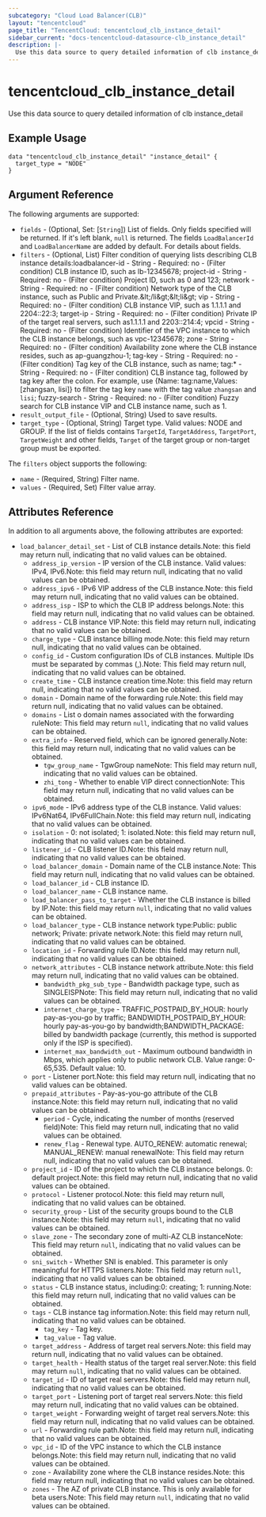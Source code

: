 ```yaml
---
subcategory: "Cloud Load Balancer(CLB)"
layout: "tencentcloud"
page_title: "TencentCloud: tencentcloud_clb_instance_detail"
sidebar_current: "docs-tencentcloud-datasource-clb_instance_detail"
description: |-
  Use this data source to query detailed information of clb instance_detail
---
```


# tencentcloud_clb_instance_detail

Use this data source to query detailed information of clb instance_detail

## Example Usage

```hcl
data "tencentcloud_clb_instance_detail" "instance_detail" {
  target_type = "NODE"
}
```

## Argument Reference

The following arguments are supported:

* `fields` - (Optional, Set: [`String`]) List of fields. Only fields specified will be returned. If it's left blank, `null` is returned. The fields `LoadBalancerId` and `LoadBalancerName` are added by default. For details about fields.
* `filters` - (Optional, List) Filter condition of querying lists describing CLB instance details:loadbalancer-id - String - Required: no - (Filter condition) CLB instance ID, such as lb-12345678; project-id - String - Required: no - (Filter condition) Project ID, such as 0 and 123; network - String - Required: no - (Filter condition) Network type of the CLB instance, such as Public and Private.&amp;lt;/li&amp;gt;&amp;lt;li&amp;gt; vip - String - Required: no - (Filter condition) CLB instance VIP, such as 1.1.1.1 and 2204::22:3; target-ip - String - Required: no - (Filter condition) Private IP of the target real servers, such as1.1.1.1 and 2203::214:4; vpcid - String - Required: no - (Filter condition) Identifier of the VPC instance to which the CLB instance belongs, such as vpc-12345678; zone - String - Required: no - (Filter condition) Availability zone where the CLB instance resides, such as ap-guangzhou-1; tag-key - String - Required: no - (Filter condition) Tag key of the CLB instance, such as name; tag:* - String - Required: no - (Filter condition) CLB instance tag, followed by tag key after the colon. For example, use {Name: tag:name,Values: [zhangsan, lisi]} to filter the tag key `name` with the tag value `zhangsan` and `lisi`; fuzzy-search - String - Required: no - (Filter condition) Fuzzy search for CLB instance VIP and CLB instance name, such as 1.
* `result_output_file` - (Optional, String) Used to save results.
* `target_type` - (Optional, String) Target type. Valid values: NODE and GROUP. If the list of fields contains `TargetId`, `TargetAddress`, `TargetPort`, `TargetWeight` and other fields, `Target` of the target group or non-target group must be exported.

The `filters` object supports the following:

* `name` - (Required, String) Filter name.
* `values` - (Required, Set) Filter value array.

## Attributes Reference

In addition to all arguments above, the following attributes are exported:

* `load_balancer_detail_set` - List of CLB instance details.Note: this field may return null, indicating that no valid values can be obtained.
  * `address_ip_version` - IP version of the CLB instance. Valid values: IPv4, IPv6.Note: this field may return null, indicating that no valid values can be obtained.
  * `address_ipv6` - IPv6 VIP address of the CLB instance.Note: this field may return null, indicating that no valid values can be obtained.
  * `address_isp` - ISP to which the CLB IP address belongs.Note: this field may return null, indicating that no valid values can be obtained.
  * `address` - CLB instance VIP.Note: this field may return null, indicating that no valid values can be obtained.
  * `charge_type` - CLB instance billing mode.Note: this field may return null, indicating that no valid values can be obtained.
  * `config_id` - Custom configuration IDs of CLB instances. Multiple IDs must be separated by commas (,).Note: This field may return null, indicating that no valid values can be obtained.
  * `create_time` - CLB instance creation time.Note: this field may return null, indicating that no valid values can be obtained.
  * `domain` - Domain name of the forwarding rule.Note: this field may return null, indicating that no valid values can be obtained.
  * `domains` - List o domain names associated with the forwarding ruleNote: This field may return `null`, indicating that no valid values can be obtained.
  * `extra_info` - Reserved field, which can be ignored generally.Note: this field may return null, indicating that no valid values can be obtained.
    * `tgw_group_name` - TgwGroup nameNote: This field may return null, indicating that no valid values can be obtained.
    * `zhi_tong` - Whether to enable VIP direct connectionNote: This field may return null, indicating that no valid values can be obtained.
  * `ipv6_mode` - IPv6 address type of the CLB instance. Valid values: IPv6Nat64, IPv6FullChain.Note: this field may return null, indicating that no valid values can be obtained.
  * `isolation` - 0: not isolated; 1: isolated.Note: this field may return null, indicating that no valid values can be obtained.
  * `listener_id` - CLB listener ID.Note: this field may return null, indicating that no valid values can be obtained.
  * `load_balancer_domain` - Domain name of the CLB instance.Note: This field may return null, indicating that no valid values can be obtained.
  * `load_balancer_id` - CLB instance ID.
  * `load_balancer_name` - CLB instance name.
  * `load_balancer_pass_to_target` - Whether the CLB instance is billed by IP.Note: this field may return `null`, indicating that no valid values can be obtained.
  * `load_balancer_type` - CLB instance network type:Public: public network; Private: private network.Note: this field may return null, indicating that no valid values can be obtained.
  * `location_id` - Forwarding rule ID.Note: this field may return null, indicating that no valid values can be obtained.
  * `network_attributes` - CLB instance network attribute.Note: this field may return null, indicating that no valid values can be obtained.
    * `bandwidth_pkg_sub_type` - Bandwidth package type, such as SINGLEISPNote: This field may return null, indicating that no valid values can be obtained.
    * `internet_charge_type` - TRAFFIC_POSTPAID_BY_HOUR: hourly pay-as-you-go by traffic; BANDWIDTH_POSTPAID_BY_HOUR: hourly pay-as-you-go by bandwidth;BANDWIDTH_PACKAGE: billed by bandwidth package (currently, this method is supported only if the ISP is specified).
    * `internet_max_bandwidth_out` - Maximum outbound bandwidth in Mbps, which applies only to public network CLB. Value range: 0-65,535. Default value: 10.
  * `port` - Listener port.Note: this field may return null, indicating that no valid values can be obtained.
  * `prepaid_attributes` - Pay-as-you-go attribute of the CLB instance.Note: this field may return null, indicating that no valid values can be obtained.
    * `period` - Cycle, indicating the number of months (reserved field)Note: This field may return null, indicating that no valid values can be obtained.
    * `renew_flag` - Renewal type. AUTO_RENEW: automatic renewal; MANUAL_RENEW: manual renewalNote: This field may return null, indicating that no valid values can be obtained.
  * `project_id` - ID of the project to which the CLB instance belongs. 0: default project.Note: this field may return null, indicating that no valid values can be obtained.
  * `protocol` - Listener protocol.Note: this field may return null, indicating that no valid values can be obtained.
  * `security_group` - List of the security groups bound to the CLB instance.Note: this field may return `null`, indicating that no valid values can be obtained.
  * `slave_zone` - The secondary zone of multi-AZ CLB instanceNote: This field may return `null`, indicating that no valid values can be obtained.
  * `sni_switch` - Whether SNI is enabled. This parameter is only meaningful for HTTPS listeners.Note: This field may return `null`, indicating that no valid values can be obtained.
  * `status` - CLB instance status, including:0: creating; 1: running.Note: this field may return null, indicating that no valid values can be obtained.
  * `tags` - CLB instance tag information.Note: this field may return null, indicating that no valid values can be obtained.
    * `tag_key` - Tag key.
    * `tag_value` - Tag value.
  * `target_address` - Address of target real servers.Note: this field may return null, indicating that no valid values can be obtained.
  * `target_health` - Health status of the target real server.Note: this field may return `null`, indicating that no valid values can be obtained.
  * `target_id` - ID of target real servers.Note: this field may return null, indicating that no valid values can be obtained.
  * `target_port` - Listening port of target real servers.Note: this field may return null, indicating that no valid values can be obtained.
  * `target_weight` - Forwarding weight of target real servers.Note: this field may return null, indicating that no valid values can be obtained.
  * `url` - Forwarding rule path.Note: this field may return null, indicating that no valid values can be obtained.
  * `vpc_id` - ID of the VPC instance to which the CLB instance belongs.Note: this field may return null, indicating that no valid values can be obtained.
  * `zone` - Availability zone where the CLB instance resides.Note: this field may return null, indicating that no valid values can be obtained.
  * `zones` - The AZ of private CLB instance. This is only available for beta users.Note: This field may return `null`, indicating that no valid values can be obtained.


